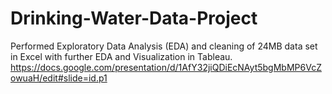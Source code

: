 # Drinking-Water-Data-Project
Performed Exploratory Data Analysis (EDA) and cleaning of 24MB data set in Excel with further EDA and Visualization in Tableau.
https://docs.google.com/presentation/d/1AfY32jiQDiEcNAyt5bgMbMP6VcZowuaH/edit#slide=id.p1
